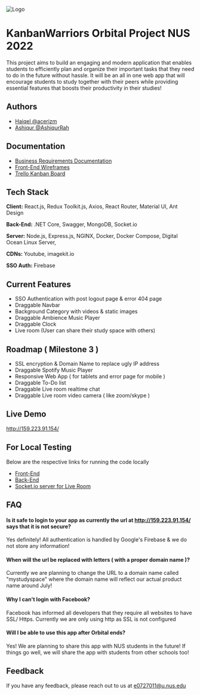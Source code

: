 ![Logo](https://drive.google.com/uc?id=1DLNaICEW3G2hWcvZ7L6fD707nVMqvGi7)

# KanbanWarriors Orbital Project NUS 2022

This project aims to build an engaging and modern application that enables students to
efficiently plan and organize their important tasks that they need to do in the future
without hassle. It will be an all in one web app that will encourage students to study together with
their peers while providing essential features that boosts their productivity in their studies!

## Authors

-   [Haiqel @acerizm](https://github.com/Acerizm)
-   [Ashiqur @AshiqurRah](https://github.com/AshiqurRah)

## Documentation

-   [Business Requirements Documentation](https://docs.google.com/document/d/1VVxWujeFPk306CPV45T_7Fcgnr2tIrodBZnodt7TSGI/edit?usp=sharing)
-   [Front-End Wireframes](https://www.figma.com/file/dOOiGMNQqeihUzlHcKHbLr/Orbital-KanBan-Warriors?node-id=0%3A1)
-   [Trello Kanban Board](https://trello.com/b/wbdzG37B/kanbanwarriors-planner)

## Tech Stack

**Client:** React.js, Redux Toolkit.js, Axios, React Router, Material UI, Ant Design

**Back-End:** .NET Core, Swagger, MongoDB, Socket.io

**Server:** Node.js, Express.js, NGINX, Docker, Docker Compose, Digital Ocean Linux Server,

**CDNs:** Youtube, imagekit.io

**SSO Auth:** Firebase

## Current Features

-   SSO Authentication with post logout page & error 404 page
-   Draggable Navbar
-   Background Category with videos & static images
-   Draggable Ambience Music Player
-   Draggable Clock
-   Live room (User can share their study space with others)

## Roadmap ( Milestone 3 )

-   SSL encryption & Domain Name to replace ugly IP address
-   Draggable Spotify Music Player
-   Responsive Web App ( for tablets and error page for mobile )
-   Draggable To-Do list
-   Draggable Live room realtime chat
-   Draggable Live room video camera ( like zoom/skype )

## Live Demo

http://159.223.91.154/

## For Local Testing

Below are the respective links for running the code locally

-   [Front-End](https://github.com/Acerizm/KanbanWarriors-Orbital/tree/main/front-end)
-   [Back-End](https://github.com/Acerizm/KanbanWarriors-Orbital/tree/main/back-end)
-   [Socket.io server for Live Room](https://github.com/Acerizm/KanbanWarriors-Orbital/tree/main/Server-Configs/Socket-Server)

## FAQ

#### Is it safe to login to your app as currently the url at http://159.223.91.154/ says that it is not secure?

Yes definitely! All authentication is handled by Google's Firebase & we do not store any information!

#### When will the url be replaced with letters ( with a proper domain name )?

Currently we are planning to change the URL to a domain name called "mystudyspace" where the domain name will reflect our actual product name around July!

#### Why I can't login with Facebook?

Facebook has informed all developers that they require all websites to have SSL/ Https. Currently we are only using http as SSL is not configured

#### Will I be able to use this app after Orbital ends?

Yes! We are planning to share this app with NUS students in the future! If things go well, we will share the app with students from other schools too!

## Feedback

If you have any feedback, please reach out to us at e0727011@u.nus.edu
